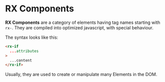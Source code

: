 # RX Components


**RX Components** are a category of elements having tag names starting with `rx-`.
They are compiled into optimized javascript, with special behaviour.

The syntax looks like this:

```html
<rx-if
  ...attributes
>
  ...content
</rx-if>
```

Usually, they are used to create or manipulate many Elements in the DOM.



